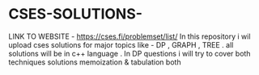 # CSES-SOLUTIONS-
LINK TO WEBSITE - https://cses.fi/problemset/list/
In this repository i wil upload cses solutions for major topics like - DP , GRAPH , TREE . all solutions will be in c++ language . In DP questions i will try to cover both techniques solutions memoization &amp; tabulation both
